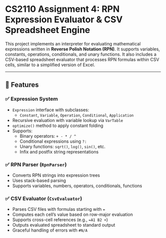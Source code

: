# CS2110 Assignment 4: RPN Expression Evaluator & CSV Spreadsheet Engine

This project implements an interpreter for evaluating mathematical expressions written in **Reverse Polish Notation (RPN)**. It supports variables, constants, operations, conditionals, and unary functions. It also includes a CSV-based spreadsheet evaluator that processes RPN formulas within CSV cells, similar to a simplified version of Excel.

---

## 🧠 Features

### ✅ Expression System
- `Expression` interface with subclasses:
  - `Constant`, `Variable`, `Operation`, `Conditional`, `Application`
- Recursive evaluation with variable lookup via `VarTable`
- `optimize()` method to apply constant folding
- Supports:
  - Binary operators: `+ - * / ^`
  - Conditional expressions using `?:`
  - Unary functions: `sqrt()`, `log()`, `sin()`, etc.
  - Infix and postfix string representations

### ✅ RPN Parser (`RpnParser`)
- Converts RPN strings into expression trees
- Uses stack-based parsing
- Supports variables, numbers, operators, conditionals, functions

### ✅ CSV Evaluator (`CsvEvaluator`)
- Parses CSV files with formulas starting with `=`
- Computes each cell’s value based on row-major evaluation
- Supports cross-cell references (e.g., `=A1 B2 +`)
- Outputs evaluated spreadsheet to standard output
- Graceful handling of errors with `#N/A`
